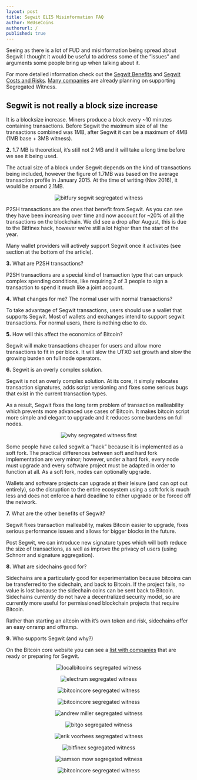 ```yaml
---
layout: post
title: Segwit ELI5 Misinformation FAQ
author: WeUseCoins
authorurl: /
published: true
---
```


<p>Seeing as there is a lot of FUD and misinformation being spread about Segwit I thought it would be useful to address some of the “issues” and arguments some people bring up when talking about it.
<p>For more detailed information check out the <a href="/what-are-segwit-benefits/">Segwit Benefits</a> and <a href="https://bitcoincore.org/en/2016/10/28/segwit-costs/">Segwit Costs and Risks</a>. <a href="/segregated-witness/">Many companies</a> are already planning on supporting Segregated Witness.
<p><center><script>(function(d, s, id) {var js, fjs = d.getElementsByTagName(s)[0];if (d.getElementById(id)) return;js = d.createElement(s); js.id = id;js.src = '//segwit.freedomnode.com/widget.min.js';fjs.parentNode.insertBefore(js, fjs);}(document, 'script'));</script></center>
<h2>Segwit is not really a block size increase</h2>
<p>It is a blocksize increase. Miners produce a block every ~10 minutes containing transactions. Before Segwit the maximum size of all the transactions combined was 1MB, after Segwit it can be a maximum of 4MB (1MB base + 3MB witness).
<p><b>2.</b> 1.7 MB is theoretical, it’s still not 2 MB and it will take a long time before we see it being used.
<p>The actual size of a block under Segwit depends on the kind of transactions being included, however the figure of 1.7MB was based on the average transaction profile in January 2015. At the time of writing (Nov 2016), it would be around 2.1MB.
<center><img src="/images/eli-segwit/bitfury-segwit.jpeg" alt="bitfury segwit segregated witness" /></center>
<p>P2SH transactions are the ones that benefit from Segwit. As you can see they have been increasing over time and now account for ~20% of all the transactions on the blockchain. We did see a drop after August, this is due to the Bitfinex hack, however we’re still a lot higher than the start of the year.
<p>Many wallet providers will actively support Segwit once it activates (see section at the bottom of the article).
<p><b>3.</b> What are P2SH transactions?
<p>P2SH transactions are a special kind of transaction type that can unpack complex spending conditions, like requiring 2 of 3 people to sign a transaction to spend it much like a joint account.
<p><b>4.</b> What changes for me? The normal user with normal transactions?
<p>To take advantage of Segwit transactions, users should use a wallet that supports Segwit. Most of wallets and exchanges intend to support segwit transactions. For normal users, there is nothing else to do.
<p><b>5.</b> How will this affect the economics of Bitcoin?
<p>Segwit will make transactions cheaper for users and allow more transactions to fit in per block. It will slow the UTXO set growth and slow the growing burden on full node operators.
<p><b>6.</b> Segwit is an overly complex solution.
<p>Segwit is not an overly complex solution. At its core, it simply relocates transaction signatures, adds script versioning and fixes some serious bugs that exist in the current transaction types. 
<p>As a result, Segwit fixes the long term problem of transaction malleability which prevents more advanced use cases of Bitcoin. It makes bitcoin script more simple and elegant to upgrade and it reduces some burdens on full nodes.
<center><img src="/images/eli-segwit/why-segwit-first.png" alt="why segregated witness first" /></center>
<p>Some people have called segwit a “hack” because it is implemented as a soft fork. The practical differences between soft and hard fork implementation are very minor; however, under a hard fork, every node must upgrade and every software project must be adapted in order to function at all. As a soft fork, nodes can optionally upgrade. 
<p>Wallets and software projects can upgrade at their leisure (and can opt out entirely), so the disruption to the entire ecosystem using a soft fork is much less and does not enforce a hard deadline to either upgrade or be forced off the network.
<p><b>7.</b> What are the other benefits of Segwit?
<p>Segwit fixes transaction malleability, makes Bitcoin easier to upgrade, fixes serious performance issues and allows for bigger blocks in the future. 
<p>Post Segwit, we can introduce new signature types which will both reduce the size of transactions, as well as improve the privacy of users (using Schnorr and signature aggregation).
<p><b>8.</b> What are sidechains good for?
<p>Sidechains are a particularly good for experimentation because bitcoins can be transferred to the sidechain, and back to Bitcoin. If the project fails, no value is lost because the sidechain coins can be sent back to Bitcoin. Sidechains currently do not have a decentralized security model, so are currently more useful for permissioned blockchain projects that require Bitcoin.
<p>Rather than starting an altcoin with it’s own token and risk, sidechains offer an easy onramp and offramp.
<p><b>9.</b> Who supports Segwit (and why?)
<p>On the Bitcoin core website you can see a <a href="/segregated-witness/">list with companies</a> that are ready or preparing for Segwit.
<p><center><img src="/images/eli-segwit/lb-segwit.png" alt="localbitcoins segregated witness" /></center>
<p><center><img src="/images/eli-segwit/electrum-segwit.png" alt="electrum segregated witness" /></center>
<p><center><img src="/images/eli-segwit/bitcoincore-segwit-1.png" alt="bitcoincore segregated witness" /></center>
<p><center><img src="/images/eli-segwit/bitcoincore-segwit-2.png" alt="bitcoincore segregated witness" /></center>
<p><center><img src="/images/eli-segwit/am-segwit.png" alt="andrew miller segregated witness" /></center>
<p><center><img src="/images/eli-segwit/bitgo-segwit.png" alt="bitgo segregated witness" /></center>
<p><center><img src="/images/eli-segwit/ev-segwit.png" alt="erik voorhees segregated witness" /></center>
<p><center><img src="/images/eli-segwit/bitfinex-segwit.png" alt="bitfinex segregated witness" /></center>
<p><center><img src="/images/eli-segwit/sm-segwit.png" alt="samson mow segregated witness" /></center>
<p><center><img src="/images/eli-segwit/bitcoincore-segwit-3.png" alt="bitcoincore segregated witness" /></center>